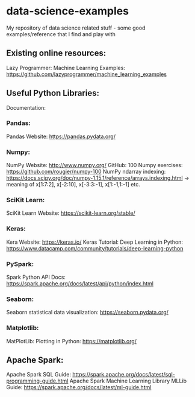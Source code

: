 # data-science-examples
My repository of data science related stuff - some good examples/reference that I find and play with

## Existing online resources:
Lazy Programmer: Machine Learning Examples: https://github.com/lazyprogrammer/machine_learning_examples

## Useful Python Libraries:
Documentation:

### Pandas: 
Pandas Website: https://pandas.pydata.org/

### Numpy: 
NumPy Website: http://www.numpy.org/
GitHub: 100 Numpy exercises: https://github.com/rougier/numpy-100
NumPy ndarray indexing: https://docs.scipy.org/doc/numpy-1.15.1/reference/arrays.indexing.html
  -> meaning of x[1:7:2], x[-2:10], x[-3:3:-1], x[1:-1,1:-1] etc.

### SciKit Learn:
SciKit Learn Website: https://scikit-learn.org/stable/

### Keras:
Kera Website: https://keras.io/
Keras Tutorial: Deep Learning in Python: https://www.datacamp.com/community/tutorials/deep-learning-python

### PySpark:
Spark Python API Docs: https://spark.apache.org/docs/latest/api/python/index.html

### Seaborn:
Seaborn statistical data visualization: https://seaborn.pydata.org/

### Matplotlib:
MatPlotLib: Plotting in Python: https://matplotlib.org/

## Apache Spark:
Apache Spark SQL Guide: https://spark.apache.org/docs/latest/sql-programming-guide.html
Apache Spark Machine Learning Library MLLib Guide: https://spark.apache.org/docs/latest/ml-guide.html
